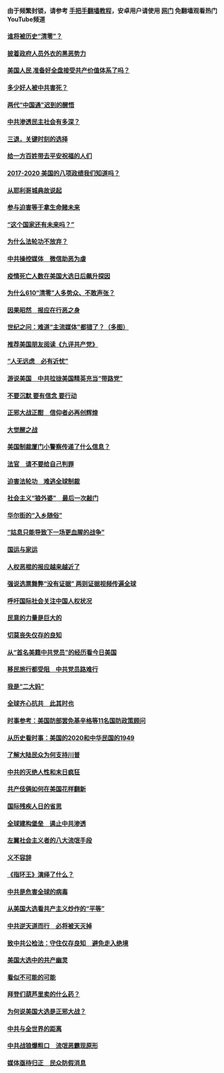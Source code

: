 #### 由于频繁封锁，请参考 [手把手翻墙教程](https://github.com/gfw-breaker/guides/wiki/)，安卓用户请使用 [网门](https://github.com/gfw-breaker/nogfw/blob/master/dl.md?t=01111900) 免翻墙观看热门YouTube频道 

#### [谁将被历史“清零”？](../pages/73/417485.md?t=01111900) 

#### [披着政府人员外衣的黑恶势力](../pages/73/417442.md?t=01111900) 

#### [美国人民 准备好全盘接受共产价值体系了吗？](../pages/73/417491.md?t=01111900) 

#### [多少好人被中共害死？](../pages/73/417144.md?t=01111900) 

#### [两代“中国通”迟到的醒悟](../pages/73/417064.md?t=01111900) 

#### [中共渗透民主社会有多深？](../pages/73/417063.md?t=01111900) 

#### [三退，关键时刻的选择](../pages/73/416969.md?t=01111900) 

#### [给一方百姓带去平安祝福的人们](../pages/73/416941.md?t=01111900) 

#### [2017-2020  美国的八项政绩我们知道吗？](../pages/73/416968.md?t=01111900) 

#### [从耶利哥城典故说起](../pages/73/416892.md?t=01111900) 

#### [参与迫害等于拿生命赌未来](../pages/73/416856.md?t=01111900) 

#### [“这个国家还有未来吗？”](../pages/73/416852.md?t=01111900) 

#### [为什么法轮功不放弃？](../pages/73/416864.md?t=01111900) 

#### [中共操控媒体　微信助恶为虐](../pages/73/416724.md?t=01111900) 

#### [疫情死亡人数在美国大选日后飙升探因](../pages/73/416606.md?t=01111900) 

#### [为什么610“清零”人多势众、不敢声张？](../pages/73/416632.md?t=01111900) 

#### [因果昭然　报应在行恶之身](../pages/73/416582.md?t=01111900) 

#### [世纪之问：难道“主流媒体”都错了？（多图）](../pages/73/416571.md?t=01111900) 

#### [推荐美国朋友阅读《九评共产党》](../pages/73/416510.md?t=01111900) 

#### [“人无远虑　必有近忧”](../pages/73/416513.md?t=01111900) 

#### [游说美国　中共拉拢美国精英充当“带路党”](../pages/73/416529.md?t=01111900) 

#### [不要沉默 要有信念 要行动](../pages/73/416457.md?t=01111900) 

#### [正邪大战正酣　信仰者必再创辉煌](../pages/73/416433.md?t=01111900) 

#### [大觉醒之战](../pages/73/416456.md?t=01111900) 

#### [美国制裁厦门小警察传递了什么信息？](../pages/73/416432.md?t=01111900) 

#### [法官　请不要给自己判罪](../pages/73/416379.md?t=01111900) 

#### [迫害法轮功　难逃全球制裁](../pages/73/416380.md?t=01111900) 

#### [社会主义“狼外婆”　最后一次敲门](../pages/73/416394.md?t=01111900) 

#### [华尔街的“入乡随俗”](../pages/73/416395.md?t=01111900) 

#### [“姑息只能导致下一场更血腥的战争”](../pages/73/416223.md?t=01111900) 

#### [国运与家运](../pages/73/416224.md?t=01111900) 

#### [人权恶棍的报应越来越近了](../pages/73/416276.md?t=01111900) 

#### [强说选票舞弊“没有证据” 两则证据视频传遍全球](../pages/73/416227.md?t=01111900) 

#### [呼吁国际社会关注中国人权状况](../pages/73/416135.md?t=01111900) 

#### [民意的力量是巨大的](../pages/73/416222.md?t=01111900) 

#### [切莫丧失仅存的良知](../pages/73/416134.md?t=01111900) 

#### [从“首名美籍中共党员”的经历看今日美国](../pages/73/416114.md?t=01111900) 

#### [移民旅行都受阻　中共党员路难行](../pages/73/416033.md?t=01111900) 

#### [我是“二大妈”](../pages/73/415529.md?t=01111900) 

#### [全球齐心抗共　此其时也](../pages/73/415989.md?t=01111900) 

#### [时事参考：美国防部罢免基辛格等11名国防政策顾问](../pages/73/415970.md?t=01111900) 

#### [从历史看时事：美国的2020和中华民国的1949](../pages/73/415949.md?t=01111900) 

#### [了解大陆民众为何支持川普](../pages/73/415950.md?t=01111900) 

#### [中共的灭绝人性和末日疯狂](../pages/73/415944.md?t=01111900) 

#### [共产伎俩如何在美国花样翻新](../pages/73/415908.md?t=01111900) 

#### [国际残疾人日的省思](../pages/73/415849.md?t=01111900) 

#### [全球建构堡垒　遏止中共渗透](../pages/73/415850.md?t=01111900) 

#### [左翼社会主义者的八大流氓手段](../pages/73/415802.md?t=01111900) 

#### [义不容辞](../pages/73/415807.md?t=01111900) 

#### [《指环王》演绎了什么？](../pages/73/415739.md?t=01111900) 

#### [中共是危害全球的病毒](../pages/73/415569.md?t=01111900) 

#### [从美国大选看共产主义炒作的“平等”](../pages/73/415654.md?t=01111900) 

#### [中共逆天道而行　必将被天灭掉](../pages/73/415626.md?t=01111900) 

#### [致中共公检法：守住仅存良知　避免走入绝境](../pages/73/415627.md?t=01111900) 

#### [美国大选中的共产幽灵](../pages/73/415618.md?t=01111900) 

#### [看似不可能的可能](../pages/73/415619.md?t=01111900) 

#### [拜登们葫芦里卖的什么药？](../pages/73/415531.md?t=01111900) 

#### [为何说美国大选是正邪大战？](../pages/73/415530.md?t=01111900) 

#### [中共与全世界的距离](../pages/73/415435.md?t=01111900) 

#### [中共战狼爆粗口　流氓恶霸现原形](../pages/73/415426.md?t=01111900) 

#### [媒体亟待归正　民众防假消息](../pages/73/415402.md?t=01111900) 


